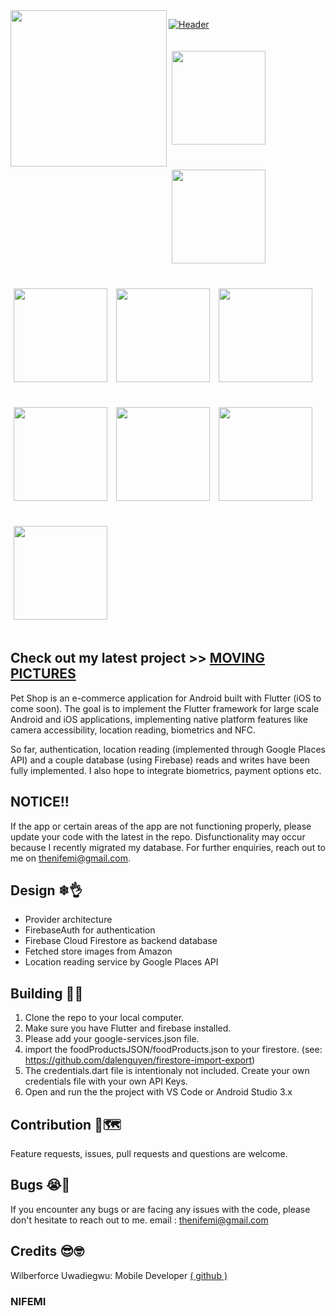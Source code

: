 <img align="left" src="https://raw.githubusercontent.com/thenifemi/PetShop/master/assets/images/PetShop-removebg.png" width="250px" >

[![Header](https://raw.githubusercontent.com/thenifemi/PetShop/master/assets/images/playstoreBanner.png "Header")](https://play.google.com/store/apps/details?id=com.petshop.petshop)

<p>
    <img src="https://raw.githubusercontent.com/thenifemi/PetShop/master/screenshots/intro.jpg" width="150px" height="auto" hspace="5" vspace="20"/>
    <img src="https://raw.githubusercontent.com/thenifemi/PetShop/master/screenshots/signup.jpg" width="150px" height="auto" hspace="5" vspace="20"/>
    <img src="https://raw.githubusercontent.com/thenifemi/PetShop/master/screenshots/login.jpg" width="150px" height="auto" hspace="5" vspace="20"/>
    <img src="https://raw.githubusercontent.com/thenifemi/PetShop/master/screenshots/home.jpg" width="150px" height="auto" hspace="5" vspace="20"/>
    <img src="https://raw.githubusercontent.com/thenifemi/PetShop/master/screenshots/productDetails.jpg" width="150px" height="auto" hspace="5" vspace="20"/>
    <img src="https://raw.githubusercontent.com/thenifemi/PetShop/master/screenshots/cart.jpg" width="150px" height="auto" hspace="5" vspace="20"/>
    <img src="https://raw.githubusercontent.com/thenifemi/PetShop/master/screenshots/checkout.jpg" width="150px" height="auto" hspace="5" vspace="20"/>
    <img src="https://raw.githubusercontent.com/thenifemi/PetShop/master/screenshots/forgot.jpg" width="150px" height="auto" hspace="5" vspace="20"/>
    <img src="https://raw.githubusercontent.com/thenifemi/PetShop/master/screenshots/notifications.jpg" width="150px" height="auto" hspace="5" vspace="20"/>
</p>

## Check out my latest project >> [MOVING PICTURES](https://github.com/thenifemi/movingPictures)

Pet Shop is an e-commerce application for Android built with Flutter (iOS to come soon). The goal is to implement the Flutter framework for large scale Android and iOS applications, implementing native platform features like camera accessibility, location reading, biometrics and NFC.

So far, authentication, location reading (implemented through Google Places API) and a couple database (using Firebase) reads and writes have been fully implemented. I also hope to integrate biometrics, payment options etc.

## NOTICE!!

If the app or certain areas of the app are not functioning properly, please update your code with the latest in the repo.
Disfunctionality may occur because I recently migrated my database.
For further enquiries, reach out to me on thenifemi@gmail.com.

## Design ❄👌

- Provider architecture
- FirebaseAuth for authentication
- Firebase Cloud Firestore as backend database
- Fetched store images from Amazon
- Location reading service by Google Places API

## Building 🏢🚀

1. Clone the repo to your local computer.
2. Make sure you have Flutter and firebase installed.
3. Please add your google-services.json file.
4. import the foodProductsJSON/foodProducts.json to your firestore. (see: https://github.com/dalenguyen/firestore-import-export)
5. The credentials.dart file is intentionaly not included. Create your own credentials file with your own API Keys.
6. Open and run the the project with VS Code or Android Studio 3.x

## Contribution 🍕🗺

Feature requests, issues, pull requests and questions are welcome.

## Bugs 😭🐛

If you encounter any bugs or are facing any issues with the code, please don't hesitate to reach out to me. email : thenifemi@gmail.com

## Credits 😎🤓

Wilberforce Uwadiegwu: Mobile Developer [( github )](https://github.com/wilburt)


### NIFEMI